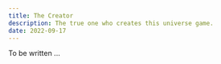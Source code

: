 ```yaml
---
title: The Creator
description: The true one who creates this universe game.
date: 2022-09-17
---
```


To be written ...